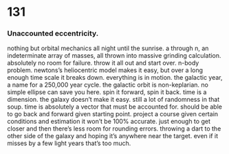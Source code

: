 # 131

### Unaccounted eccentricity.

nothing but orbital mechanics all night until the sunrise. a through n, an indeterminate array of masses, all thrown into massive grinding calculation. absolutely no room for failure. throw it all out and start over. n-body problem. newtons’s heliocentric model makes it easy, but over a long enough time scale it breaks down. everything is in motion. the galactic year, a name for a 250,000 year cycle. the galactic orbit is non-keplarian. no simple ellipse can save you here. spin it forward, spin it back. time is a dimension. the galaxy doesn’t make it easy. still a lot of randomness in that soup. time is absolutely a vector that must be accounted for. should be able to go back and forward given  starting point. project a course given certain conditions and estimation it won’t be 100% accurate. just enough to get closer and then there’s less room for rounding errors. throwing a dart to the other side of the galaxy and hoping it’s anywhere near the target. even if it misses by a few light years that’s too much.
